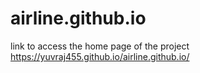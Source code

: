 # airline.github.io
link to access the home page of the project
https://yuvraj455.github.io/airline.github.io/

